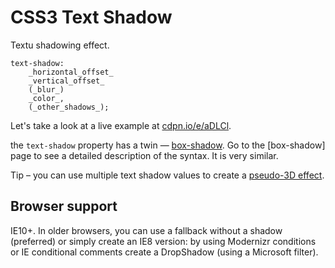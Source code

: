 CSS3 Text Shadow
================

Textu shadowing effect.

~~~~~~~~~~~~~~~~~~~~~~~~~~~~~~~~~~~~~~~~~~~~~~~~~~~~~~~~~~~~~~~~~~~~~~~~~~~~~~~~
text-shadow:
    _horizontal_offset_
    _vertical_offset_
    (_blur_)
    _color_,
    (_other_shadows_);
~~~~~~~~~~~~~~~~~~~~~~~~~~~~~~~~~~~~~~~~~~~~~~~~~~~~~~~~~~~~~~~~~~~~~~~~~~~~~~~~

Let's take a look at a live example at
[cdpn.io/e/aDLCl](<http://cdpn.io/e/aDLCl>).

the `text-shadow` property has a twin — [box-shadow](<css3-box-shadow.md>). Go
to the [box-shadow] page to see a detailed description of the syntax. It is very
similar.

Tip – you can use multiple text shadow values to create a [pseudo-3D
effect](<http://markdotto.com/playground/3d-text/>).

Browser support
---------------

IE10+. In older browsers, you can use a fallback without a shadow (preferred) or
simply create an IE8 version: by using Modernizr conditions or IE conditional
comments create a DropShadow (using a Microsoft filter).
